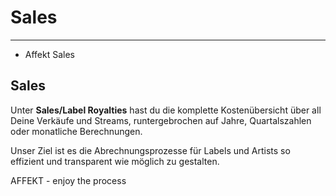 # Sales

---

- Affekt Sales

## Sales
Unter **Sales/Label Royalties** hast du die komplette Kostenübersicht über all Deine Verkäufe und Streams,
runtergebrochen auf Jahre, Quartalszahlen oder    monatliche Berechnungen.

Unser Ziel ist es die Abrechnungsprozesse für Labels und Artists so effizient und transparent wie möglich zu gestalten. 

AFFEKT - enjoy the process